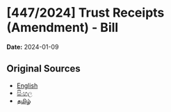 # [447/2024] Trust Receipts (Amendment) - Bill

**Date:** 2024-01-09

## Original Sources

- [English](https://documents.gov.lk/view/bills/2024/1/447-2024_E.pdf)
- [සිංහල](https://documents.gov.lk/view/bills/2024/1/447-2024_S.pdf)
- [தமிழ்](https://documents.gov.lk/view/bills/2024/1/447-2024_T.pdf)
